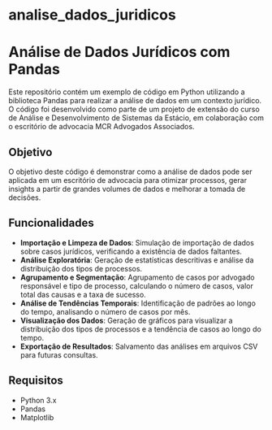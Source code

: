 # analise_dados_juridicos
# Análise de Dados Jurídicos com Pandas

Este repositório contém um exemplo de código em Python utilizando a biblioteca Pandas para realizar a análise de dados em um contexto jurídico. O código foi desenvolvido como parte de um projeto de extensão do curso de Análise e Desenvolvimento de Sistemas da Estácio, em colaboração com o escritório de advocacia MCR Advogados Associados.

## Objetivo

O objetivo deste código é demonstrar como a análise de dados pode ser aplicada em um escritório de advocacia para otimizar processos, gerar insights a partir de grandes volumes de dados e melhorar a tomada de decisões.

## Funcionalidades

- **Importação e Limpeza de Dados**: Simulação de importação de dados sobre casos jurídicos, verificando a existência de dados faltantes.
- **Análise Exploratória**: Geração de estatísticas descritivas e análise da distribuição dos tipos de processos.
- **Agrupamento e Segmentação**: Agrupamento de casos por advogado responsável e tipo de processo, calculando o número de casos, valor total das causas e a taxa de sucesso.
- **Análise de Tendências Temporais**: Identificação de padrões ao longo do tempo, analisando o número de casos por mês.
- **Visualização dos Dados**: Geração de gráficos para visualizar a distribuição dos tipos de processos e a tendência de casos ao longo do tempo.
- **Exportação de Resultados**: Salvamento das análises em arquivos CSV para futuras consultas.

## Requisitos

- Python 3.x
- Pandas
- Matplotlib


